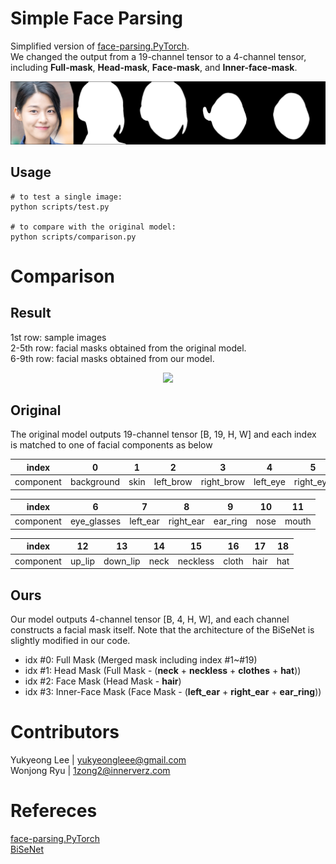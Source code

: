 # Simple Face Parsing
Simplified version of [face-parsing.PyTorch](https://github.com/zllrunning/face-parsing.PyTorch).  
We changed the output from a 19-channel tensor to a 4-channel tensor, including **Full-mask**, **Head-mask**, **Face-mask**, and **Inner-face-mask**.

<p align="center"><img src="./assets/grid_single.png" ></p>

## Usage
```
# to test a single image:
python scripts/test.py

# to compare with the original model:
python scripts/comparison.py
```

# Comparison

## Result
1st row: sample images  
2-5th row: facial masks obtained from the original model.  
6-9th row: facial masks obtained from our model.  
<p align="center"><img src="./assets/grid_image.png" ></p>


## Original
The original model outputs 19-channel tensor [B, 19, H, W] and each index is matched to one of facial components as below

|index|0|1|2|3|4|5|
|---|---|---|---|---|---|---|
|component|background|skin|left_brow|right_brow|left_eye|right_eye|

|index|6|7|8|9|10|11|
|---|---|---|---|---|---|---|
|component|eye_glasses|left_ear|right_ear|ear_ring|nose|mouth|

|index|12|13|14|15|16|17|18|
|---|---|---|---|---|---|---|---|
|component|up_lip|down_lip|neck|neckless|cloth|hair|hat|

## Ours
Our model outputs 4-channel tensor [B, 4, H, W], and each channel constructs a facial mask itself.
Note that the architecture of the BiSeNet is slightly modified in our code.

- idx #0: Full Mask (Merged mask including index #1~#19)   
- idx #1: Head Mask (Full Mask - (**neck** + **neckless** + **clothes** + **hat**))   
- idx #2: Face Mask (Head Mask - **hair**)  
- idx #3: Inner-Face Mask (Face Mask - (**left_ear** + **right_ear** + **ear_ring**))

# Contributors
Yukyeong Lee | yukyeongleee@gmail.com  
Wonjong Ryu | 1zong2@innerverz.com  

# Refereces
[face-parsing.PyTorch](https://github.com/zllrunning/face-parsing.PyTorch)  
[BiSeNet](https://github.com/CoinCheung/BiSeNet)